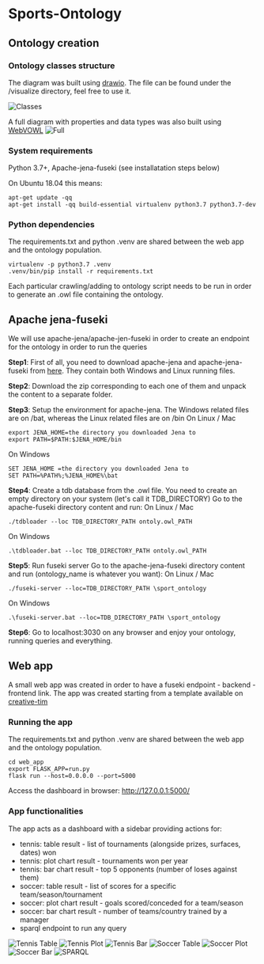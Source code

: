 # Sports-Ontology

## Ontology creation

### Ontology classes structure

The diagram was built using [drawio](https://app.diagrams.net/). The file can be found under the /visualize directory, feel free to use it.


![Classes](../master/visualize/sports_ontology.png)


A full diagram with properties and data types was also built using [WebVOWL](http://www.visualdataweb.de/)
![Full](../master/visualize/sports_ontology_full.PNG)


### System requirements

Python 3.7+, Apache-jena-fuseki (see installatation steps below)

On Ubuntu 18.04 this means:
```shell
apt-get update -qq
apt-get install -qq build-essential virtualenv python3.7 python3.7-dev
```

### Python dependencies

The requirements.txt and python .venv are shared between the web app and the ontology population.

```shell
virtualenv -p python3.7 .venv
.venv/bin/pip install -r requirements.txt
```
Each particular crawling/adding to ontology script needs to be run in order to generate an .owl file containing the ontology.


## Apache jena-fuseki

We will use apache-jena/apache-jen-fuseki in order to create an endpoint for the ontology in order to run the queries

**Step1**: First of all, you need to download apache-jena and apache-jena-fuseki from [here](https://jena.apache.org/download/index.cgi). They contain both Windows and Linux running files.

**Step2**: Download the zip corresponding to each one of them and unpack the content to a separate folder.

**Step3**: Setup the environment for apache-jena. The Windows related files are on /bat, whereas the Linux related files are on /bin
On Linux / Mac
```
export JENA_HOME=the directory you downloaded Jena to
export PATH=$PATH:$JENA_HOME/bin
```
On Windows
```
SET JENA_HOME =the directory you downloaded Jena to
SET PATH=%PATH%;%JENA_HOME%\bat
```

**Step4**: Create a tdb database from the .owl file. You need to create an empty directory on your system (let's call it TDB_DIRECTORY)
Go to the apache-fuseki directory content and run:
On Linux / Mac
```
./tdbloader --loc TDB_DIRECTORY_PATH ontoly.owl_PATH
```
On Windows
```
.\tdbloader.bat --loc TDB_DIRECTORY_PATH ontoly.owl_PATH
```

**Step5**: Run fuseki server
Go to the apache-jena-fuseki directory content and run (ontology_name is whatever you want):
On Linux / Mac
```
./fuseki-server --loc=TDB_DIRECTORY_PATH \sport_ontology
```
On Windows
```
.\fuseki-server.bat --loc=TDB_DIRECTORY_PATH \sport_ontology
```

**Step6**: Go to localhost:3030 on any browser and enjoy your ontology, running queries and everything.

## Web app

A small web app was created in order to have a fuseki endpoint - backend - frontend link. The app was created starting from a template available on [creative-tim](https://www.creative-tim.com/)

### Running the app

The requirements.txt and python .venv are shared between the web app and the ontology population.

```shell
cd web_app
export FLASK_APP=run.py
flask run --host=0.0.0.0 --port=5000
```
Access the dashboard in browser: http://127.0.0.1:5000/


### App functionalities

The app acts as a dashboard with a sidebar providing actions for:
- tennis: table result - list of tournaments (alongside prizes, surfaces, dates) won
- tennis: plot chart result - tournaments won per year
- tennis: bar chart result - top 5 opponents (number of loses against them)
- soccer: table result - list of scores for a specific team/season/tournament
- soccer: plot chart result - goals scored/conceded for a team/season
- soccer: bar chart result - number of teams/country trained by a manager
- sparql endpoint to run any query


![Tennis Table](../master/visualize/web_app/tennis-table.png)
![Tennis Plot](../master/visualize/web_app/tennis-plot.png)
![Tennis Bar](../master/visualize/web_app/tennis-bar.png)
![Soccer Table](../master/visualize/web_app/soccer-table.png)
![Soccer Plot](../master/visualize/web_app/soccer-plot.png)
![Soccer Bar](../master/visualize/web_app/soccer-bar.png)
![SPARQL](../master/visualize/web_app/sparql.png)





